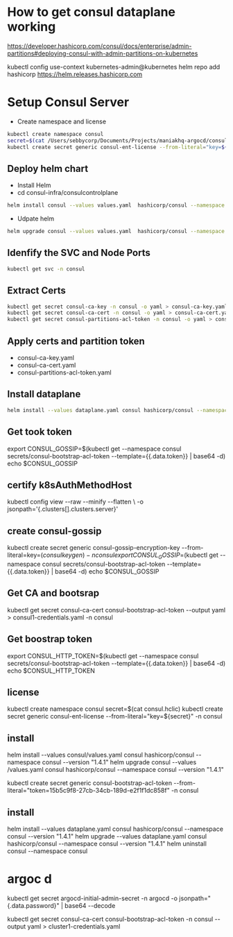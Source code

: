 # How to get consul dataplane working 
https://developer.hashicorp.com/consul/docs/enterprise/admin-partitions#deploying-consul-with-admin-partitions-on-kubernetes

kubectl config use-context kubernetes-admin@kubernetes
helm repo add hashicorp https://helm.releases.hashicorp.com

# Setup Consul Server
* Create namespace and license

```bash
kubectl create namespace consul
secret=$(cat /Users/sebbycorp/Documents/Projects/maniakhq-argocd/consul-infra/consul.hclic)
kubectl create secret generic consul-ent-license --from-literal="key=${secret}" -n consul
```

## Deploy helm chart 
* Install Helm 
* cd consul-infra/consulcontrolplane 

```bash
helm install consul --values values.yaml  hashicorp/consul --namespace consul --version "1.4.1"
```

* Udpate helm
```bash
helm upgrade consul --values values.yaml  hashicorp/consul --namespace consul --version "1.4.1"
```

## Idenfify the SVC and Node Ports
```bash
kubectl get svc -n consul
```

## Extract Certs 

```bash
kubectl get secret consul-ca-key -n consul -o yaml > consul-ca-key.yaml
kubectl get secret consul-ca-cert -n consul -o yaml > consul-ca-cert.yaml
kubectl get secret consul-partitions-acl-token -n consul -o yaml > consul-partitions-acl-token.yaml

```
## Apply certs and partition token
* consul-ca-key.yaml
* consul-ca-cert.yaml
* consul-partitions-acl-token.yaml

## Install dataplane

```bash
helm install --values dataplane.yaml consul hashicorp/consul --namespace consul --version "1.4.1"
```

## Get took token
export CONSUL_GOSSIP=$(kubectl get --namespace consul secrets/consul-bootstrap-acl-token --template={{.data.token}} | base64 -d)
echo $CONSUL_GOSSIP



## certify k8sAuthMethodHost
kubectl config view --raw --minify --flatten \ -o jsonpath='{.clusters[].clusters.server}'

## create consul-gossip

kubectl create secret generic consul-gossip-encryption-key --from-literal=key=$(consul keygen) -n consul
export CONSUL_GOSSIP=$(kubectl get --namespace consul secrets/consul-bootstrap-acl-token --template={{.data.token}} | base64 -d)
echo $CONSUL_GOSSIP
## Get CA and bootsrap 
kubectl get secret consul-ca-cert consul-bootstrap-acl-token --output yaml > consul1-credentials.yaml -n consul

## Get boostrap token
export CONSUL_HTTP_TOKEN=$(kubectl get --namespace consul secrets/consul-bootstrap-acl-token --template={{.data.token}} | base64 -d)
echo $CONSUL_HTTP_TOKEN
## license 
kubectl create namespace consul
secret=$(cat consul.hclic)
kubectl create secret generic consul-ent-license --from-literal="key=${secret}" -n consul

## install 
helm install --values consul/values.yaml consul hashicorp/consul --namespace consul --version "1.4.1"
helm upgrade consul --values /values.yaml consul hashicorp/consul --namespace consul --version "1.4.1"

kubectl create secret generic consul-bootstrap-acl-token --from-literal="token=15b5c9f8-27cb-34cb-189d-e2f1f1dc858f" -n consul 


## install 
helm install --values dataplane.yaml consul hashicorp/consul --namespace consul --version "1.4.1"
helm upgrade --values dataplane.yaml consul hashicorp/consul --namespace consul --version "1.4.1"
helm uninstall consul --namespace consul 

# argoc d 

kubectl get secret argocd-initial-admin-secret -n argocd -o jsonpath="{.data.password}" | base64 --decode


kubectl get secret consul-ca-cert consul-bootstrap-acl-token  -n consul --output yaml > cluster1-credentials.yaml

